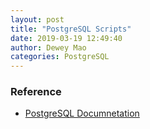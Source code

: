 ```yaml
--- 
layout: post 
title: "PostgreSQL Scripts" 
date: 2019-03-19 12:49:40 
author: Dewey Mao 
categories: PostgreSQL 
--- 
```


### Reference
- <a href="https://www.postgresql.org/docs/manuals/" target="_blank"> PostgreSQL Documnetation </a>